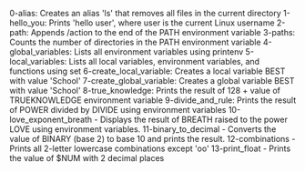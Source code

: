 0-alias: Creates an alias 'ls' that removes all files in the current directory
1-hello_you: Prints 'hello user', where user is the current Linux username
2-path: Appends /action to the end of the PATH environment variable
3-paths: Counts the number of directories in the PATH environment variable
4-global_variables: Lists all environment variables using printenv
5-local_variables: Lists all local variables, environment variables, and functions using set
6-create_local_variable: Creates a local variable BEST with value 'School'
7-create_global_variable: Creates a global variable BEST with value 'School'
8-true_knowledge: Prints the result of 128 + value of TRUEKNOWLEDGE environment variable
9-divide_and_rule: Prints the result of POWER divided by DIVIDE using environment variables
10-love_exponent_breath - Displays the result of BREATH raised to the power LOVE using environment variables.
11-binary_to_decimal - Converts the value of BINARY (base 2) to base 10 and prints the result.
12-combinations - Prints all 2-letter lowercase combinations except 'oo'
13-print_float - Prints the value of $NUM with 2 decimal places
